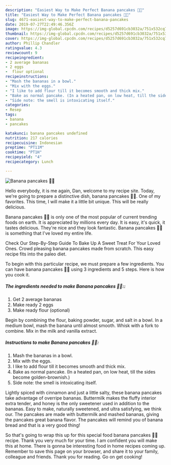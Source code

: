 ```yaml
---
description: "Easiest Way to Make Perfect Banana pancakes 🍌🥞"
title: "Easiest Way to Make Perfect Banana pancakes 🍌🥞"
slug: 4671-easiest-way-to-make-perfect-banana-pancakes
date: 2019-07-27T22:49:46.356Z
image: https://img-global.cpcdn.com/recipes/d5257d691cb3032a/751x532cq70/banana-pancakes-🍌🥞-recipe-main-photo.jpg
thumbnail: https://img-global.cpcdn.com/recipes/d5257d691cb3032a/751x532cq70/banana-pancakes-🍌🥞-recipe-main-photo.jpg
cover: https://img-global.cpcdn.com/recipes/d5257d691cb3032a/751x532cq70/banana-pancakes-🍌🥞-recipe-main-photo.jpg
author: Phillip Chandler
ratingvalue: 4.3
reviewcount: 9
recipeingredient:
- 2 average bananas
- 2 eggs
-  flour optional
recipeinstructions:
- "Mash the bananas in a bowl."
- "Mix with the eggs."
- "I like to add flour till it becomes smooth and thick mix."
- "Bake as normal pancake. (In a heated pan, on low heat, till the sides become golden-brownish.)"
- "Side note: the smell is intoxicating itself."
categories:
- Resep
tags:
- banana
- pancakes

katakunci: banana pancakes undefined
nutrition: 217 calories
recipecuisine: Indonesian
preptime: "PT11M"
cooktime: "PT1H"
recipeyield: "4"
recipecategory: Lunch

---
```



![Banana pancakes 🍌🥞](https://img-global.cpcdn.com/recipes/d5257d691cb3032a/751x532cq70/banana-pancakes-🍌🥞-recipe-main-photo.jpg)

Hello everybody, it is me again, Dan, welcome to my recipe site. Today, we're going to prepare a distinctive dish, banana pancakes 🍌🥞. One of my favorites. This time, I will make it a little bit unique. This will be really delicious.

Banana pancakes 🍌🥞 is only one of the most popular of current trending foods on earth. It is appreciated by millions every day. It is easy, it's quick, it tastes delicious. They're nice and they look fantastic. Banana pancakes 🍌🥞 is something that I've loved my entire life.

Check Our Step-By-Step Guide To Bake Up A Sweet Treat For Your Loved Ones. Crowd pleasing banana pancakes made from scratch. This easy recipe fits into the paleo diet.


To begin with this particular recipe, we must prepare a few ingredients. You can have banana pancakes 🍌🥞 using 3 ingredients and 5 steps. Here is how you cook it.

##### The ingredients needed to make Banana pancakes 🍌🥞::

1. Get 2 average bananas
1. Make ready 2 eggs
1. Make ready  flour (optional)


Begin by combining the flour, baking powder, sugar, and salt in a bowl. In a medium bowl, mash the banana until almost smooth. Whisk with a fork to combine. Mix in the milk and vanilla extract. 

##### Instructions to make Banana pancakes 🍌🥞:

1. Mash the bananas in a bowl.
1. Mix with the eggs.
1. I like to add flour till it becomes smooth and thick mix.
1. Bake as normal pancake. (In a heated pan, on low heat, till the sides become golden-brownish.)
1. Side note: the smell is intoxicating itself.


Lightly spiced with cinnamon and just a little salty, these banana pancakes take advantage of overripe bananas. Buttermilk makes the fluffy interior extra tender, and honey is the only sweetener used in addition to the bananas. Easy to make, naturally sweetened, and ultra satisfying, we think our. The pancakes are made with buttermilk and mashed bananas, giving the pancakes great banana flavor. The pancakes will remind you of banana bread and that is a very good thing! 

So that's going to wrap this up for this special food banana pancakes 🍌🥞 recipe. Thank you very much for your time. I am confident you will make this at home. There is gonna be interesting food in home recipes coming up. Remember to save this page on your browser, and share it to your family, colleague and friends. Thank you for reading. Go on get cooking!
